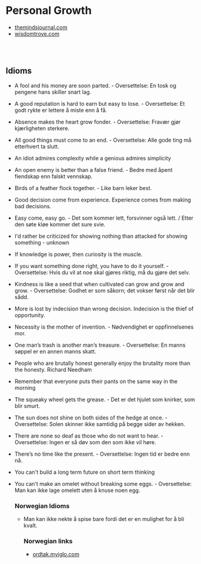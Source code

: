 # Personal Growth

- [themindsjournal.com](https://themindsjournal.com)
- [wisdomtrove.com](https://wisdomtrove.com)
<br>
<br>

## Idioms
- A fool and his money are soon parted. - Oversettelse: En tosk og pengene hans skiller snart lag.
- A good reputation is hard to earn but easy to lose. - Oversettelse: Et godt rykte er lettere å miste enn å få.
- Absence makes the heart grow fonder. - Oversettelse: Fravær gjør kjærligheten sterkere.
- All good things must come to an end. - Oversettelse: Alle gode ting må etterhvert ta slutt.
- An idiot admires complexity while a genious admires simplicity
- An open enemy is better than a false friend. - Bedre med åpent fiendskap enn falskt vennskap.
- Birds of a feather flock together. - Like barn leker best.
- Good decision come from experience. Experience comes from making bad decisions.
- Easy come, easy go. - Det som kommer lett, forsvinner også lett. / Etter den søte kløe kommer det sure svie.
- I'd rather be criticized for showing nothing than attacked for showing something - unknown
- If knowledge is power, then curiosity is the muscle.
- If you want something done right, you have to do it yourself. - Oversettelse: Hvis du vil at noe skal gjøres riktig, må du gjøre det selv.
- Kindness is like a seed that when cultivated can grow and grow and grow. - Oversettelse: Godhet er som såkorn; det vokser først når det blir sådd.
- More is lost by indecision than wrong decision. Indecision is the thief of opportunity.
- Necessity is the mother of invention. - Nødvendighet er oppfinnelsenes mor.
- One man’s trash is another man’s treasure. - Oversettelse: En manns søppel er en annen manns skatt.
- People who are brutally honest generally enjoy the brutality more than the honesty. Richard Needham
- Remember that everyone puts their pants on the same way in the morning
- The squeaky wheel gets the grease. - Det er det hjulet som knirker, som blir smurt.
- The sun does not shine on both sides of the hedge at once. - Oversettelse: Solen skinner ikke samtidig på begge sider av hekken.
- There are none so deaf as those who do not want to hear. - Oversettelse: Ingen er så døv som den som ikke vil høre.
- There’s no time like the present. - Oversettelse: Ingen tid er bedre enn nå.
- You can't build a long term future on short term thinking
- You can’t make an omelet without breaking some eggs. - Oversettelse: Man kan ikke lage omelett uten å knuse noen egg.

  ### Norwegian Idioms
  - Man kan ikke nekte å spise bare fordi det er en mulighet for å bli kvalt.
    ### Norwegian links
    - [ordtak.myiglo.com](https://ordtak.myiglo.com)



